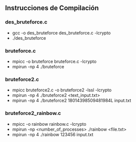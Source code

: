 ## Instrucciones de Compilación

### des_bruteforce.c

- gcc -o des_bruteforce des_bruteforce.c -lcrypto
- ./des_bruteforce

### bruteforce.c

- mpicc -o bruteforce bruteforce.c -lcrypto
- mpirun -np 4 ./bruteforce

### bruteforce2.c

- mpicc bruteforce2.c -o bruteforce2 -lssl -lcrypto
- mpirun -np 4 ./bruteforce2 <key> <text_input.txt>
- mpirun -np 4 ./bruteforce2 18014398509481984L input.txt

### bruteforce2_rainbow.c

- mpicc -o rainbow rainbow.c -lcrypto
- mpirun -np <number_of_processes> ./rainbow <key> <file.txt>
- mpirun -np 4 ./rainbow 123456 input.txt
